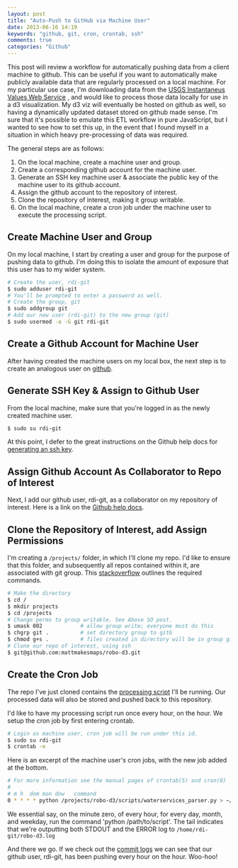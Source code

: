 ```yaml
---
layout: post
title: "Auto-Push to GitHub via Machine User"
date: 2013-06-16 14:19
keywords: "github, git, cron, crontab, ssh"
comments: true
categories: "Github"
---
```


This post will review a workflow for automatically pushing data from a client machine to github.
This can be useful if you want to automatically make publicly available data that are regularly processed on
a local machine. <!-- more --> For my particular use case, I'm downloading data from the [USGS Instantaneus Values
Web Service](http://waterservices.usgs.gov/rest/IV-Test-Tool.html) , and would
like to process those data locally for use in a d3 visualization. My d3 viz will eventually be
hosted on github as well, so having a dynamically updated dataset stored on github made sense.
I'm sure that it's possible to emulate this ETL workflow in pure JavaScript, but I wanted to see
how to set this up, in the event that I found myself in a situation in which heavy pre-processing
of data was required.

The general steps are as follows:

1. On the local machine, create a machine user and group.
2. Create a corresponding github account for the machine user.
3. Generate an SSH key machine user & associate the public key of the machine user to its github account.
5. Assign the github account to the repository of interest.
6. Clone the repository of interest, making it group writable.
7. On the local machine, create a cron job under the machine user to execute the processing script.

## Create Machine User and Group

On my local machine, I start by creating a user and group for the purpose of pushing data to github.
I'm doing this to isolate the amount of exposure that this user has to my wider system.

```bash
# Create the user, rdi-git
$ sudo adduser rdi-git
# You'll be prompted to enter a password as well.
# Create the group, git
$ sudo addgroup git
# Add our new user (rdi-git) to the new group (git)
$ sudo usermod -a -G git rdi-git
```

## Create a Github Account for Machine User

After having created the machine users on my local box, the next step is to create an analogous
user on [github](https://github.com).

## Generate SSH Key & Assign to Github User

From the local machine, make sure that you're logged in as the newly created machine user.

```bash
$ sudo su rdi-git
```

At this point, I defer to the great instructions on the Github help docs for [generating an ssh key](https://help.github.com/articles/generating-ssh-keys).

## Assign Github Account As Collaborator to Repo of Interest

Next, I add our github user, rdi-git, as a collaborator on my repository of interest. Here is a link on
the [Github help docs](https://help.github.com/articles/how-do-i-add-a-collaborator).

## Clone the Repository of Interest, add Assign Permissions

I'm creating a `/projects/` folder, in which I'll clone my repo. I'd like to ensure that this folder, and
subsequently all repos contained within it, are associated with git group. This [stackoverflow](http://unix.stackexchange.com/questions/12842/make-all-new-files-in-a-directory-accessible-to-a-group) outlines the required commands.

```bash
# Make the directory
$ cd /
$ mkdir projects
$ cd /projects
# Change perms to group writable. See Above SO post.
$ umask 002            # allow group write; everyone must do this
$ chgrp git .          # set directory group to gitG
$ chmod g+s .          # files created in directory will be in group git
# Clone our repo of interest, using ssh
$ git@github.com:mattmakesmaps/robo-d3.git 
```

## Create the Cron Job

The repo I've just cloned contains the [processing script](https://github.com/mattmakesmaps/robo-d3/blob/master/scripts/waterservices_parser.py) I'll be running.
Our processed data will also be stored and pushed back to this repository.

I'd like to have my processing script run once every hour, on the hour. We setup the cron job by first entering
crontab.

```bash
# Login as machine user, cron job will be run under this id.
$ sudo su rdi-git
$ crontab -e
```

Here is an excerpt of the machine user's cron jobs, with the new job added at the bottom.

```bash
# For more information see the manual pages of crontab(5) and cron(8)
#
# m h  dom mon dow   command
0 * * * * python /projects/robo-d3/scripts/waterservices_parser.py > ~/robo-d3.log 2>&1
```

We essential say, on the minute zero, of every hour, for every day, month, and weekday, run the command 'python /path/to/script'. The tail indicates that we're outputting both STDOUT and the ERROR log to `/home/rdi-git/robo-d3.log`

And there we go. If we check out the [commit logs](https://github.com/mattmakesmaps/robo-d3/commits/master) we can
see that our github user, rdi-git, has been pushing every hour on the hour. Woo-hoo!
